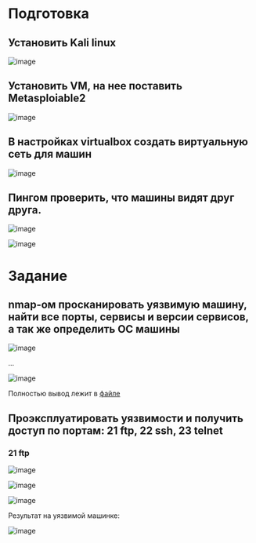# Подготовка

## Установить Kali linux

![image](https://github.com/Kcchernikov/information_security/assets/80039707/aaec3217-3394-4951-8c12-a3dd1c65de11)

## Установить VM, на нее поставить Metasploiable2

![image](https://github.com/Kcchernikov/information_security/assets/80039707/9b21ec0e-9995-49ea-9784-b0a1d4821062)

## В настройках virtualbox создать виртуальную сеть для машин

![image](https://github.com/Kcchernikov/information_security/assets/80039707/6010fbb7-fa3e-4d0a-a947-01ea9fae42d6)

## Пингом проверить, что машины видят друг друга.

![image](https://github.com/Kcchernikov/information_security/assets/80039707/78f6b9a7-c6b2-4f77-8a4b-56a79afc2fe9)

![image](https://github.com/Kcchernikov/information_security/assets/80039707/1979e4a9-b079-4345-a618-d8bb72e5e17c)

# Задание

## nmap-ом просканировать уязвимую машину, найти все порты, сервисы и версии сервисов, а так же определить ОС машины

![image](https://github.com/Kcchernikov/information_security/assets/80039707/72dbfd2c-0272-4ab3-946b-c96a24c07375)

...

![image](https://github.com/Kcchernikov/information_security/assets/80039707/8aee2bf7-5c92-4a81-8ecf-5e40961c8634)

Полностью вывод лежит в [файле](https://github.com/Kcchernikov/information_security/blob/main/practise/nmap_result.txt)

## Проэксплуатировать уязвимости и получить доступ по портам: 21 ftp, 22 ssh, 23 telnet

### 21 ftp

![image](https://github.com/Kcchernikov/information_security/assets/80039707/f4705e54-e1b2-4bfb-817d-6b5b973ea1fe)

![image](https://github.com/Kcchernikov/information_security/assets/80039707/d17a5fe7-b14c-4a4d-84ae-c13597084be2)

![image](https://github.com/Kcchernikov/information_security/assets/80039707/de969d82-cbc3-4e6d-9473-33e76e2b0c00)

Результат на уязвимой машинке:

![image](https://github.com/Kcchernikov/information_security/assets/80039707/d8f46be2-60e3-4b20-9ca9-ddd277a6d494)


